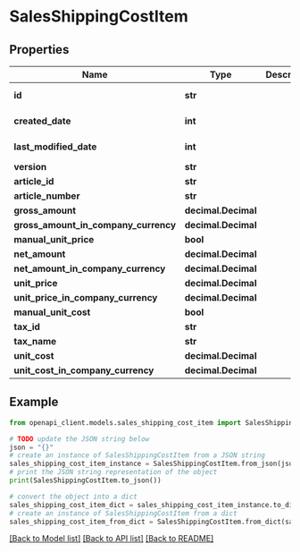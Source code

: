 # SalesShippingCostItem


## Properties

Name | Type | Description | Notes
------------ | ------------- | ------------- | -------------
**id** | **str** |  | [optional] [readonly] 
**created_date** | **int** |  | [optional] [readonly] 
**last_modified_date** | **int** |  | [optional] [readonly] 
**version** | **str** |  | [optional] 
**article_id** | **str** |  | [optional] 
**article_number** | **str** |  | [optional] 
**gross_amount** | **decimal.Decimal** |  | [optional] 
**gross_amount_in_company_currency** | **decimal.Decimal** |  | [optional] 
**manual_unit_price** | **bool** |  | [optional] 
**net_amount** | **decimal.Decimal** |  | [optional] 
**net_amount_in_company_currency** | **decimal.Decimal** |  | [optional] 
**unit_price** | **decimal.Decimal** |  | [optional] 
**unit_price_in_company_currency** | **decimal.Decimal** |  | [optional] 
**manual_unit_cost** | **bool** |  | [optional] 
**tax_id** | **str** |  | [optional] 
**tax_name** | **str** |  | [optional] 
**unit_cost** | **decimal.Decimal** |  | [optional] 
**unit_cost_in_company_currency** | **decimal.Decimal** |  | [optional] 

## Example

```python
from openapi_client.models.sales_shipping_cost_item import SalesShippingCostItem

# TODO update the JSON string below
json = "{}"
# create an instance of SalesShippingCostItem from a JSON string
sales_shipping_cost_item_instance = SalesShippingCostItem.from_json(json)
# print the JSON string representation of the object
print(SalesShippingCostItem.to_json())

# convert the object into a dict
sales_shipping_cost_item_dict = sales_shipping_cost_item_instance.to_dict()
# create an instance of SalesShippingCostItem from a dict
sales_shipping_cost_item_from_dict = SalesShippingCostItem.from_dict(sales_shipping_cost_item_dict)
```
[[Back to Model list]](../README.md#documentation-for-models) [[Back to API list]](../README.md#documentation-for-api-endpoints) [[Back to README]](../README.md)


